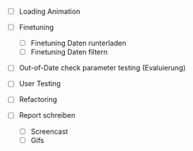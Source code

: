 - [ ] Loading Animation

- [ ] Finetuning
  - [ ] Finetuning Daten runterladen
  - [ ] Finetuning Daten filtern

- [ ] Out-of-Date check parameter testing (Evaluierung)
  
- [ ] User Testing
- [ ] Refactoring

- [ ] Report schreiben
  - [ ] Screencast
  - [ ] Gifs
